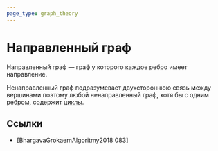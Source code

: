 ```yaml
---
page_type: graph_theory
---
```


# Направленный граф

Направленный граф — граф у которого каждое ребро имеет направление.

Ненаправленный граф подразумевает двухстороннюю связь между вершинами поэтому любой ненаправленный граф, хотя бы с одним ребром, содержит [циклы]([[20221107235655]]).


## Ссылки

* [BhargavaGrokaemAlgoritmy2018 083] 
